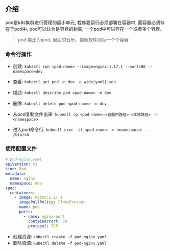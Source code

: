 ## 介绍

pod是k8s集群进行管理的最小单元, 程序要运行必须部署在容器中, 而容器必须存在于pod中, pod可以认为是容器的封装, 一个pod中可以存在一个或者多个容器。

> pod 类比为ipod, 里面的音乐、视频软件则为一个个容器



### 命令行操作

- 创建: `kubectl run <pod-name> --image=nginx:1.17.1 --port=80 --namespace=dev`
- 查看: `kubectl get pod -n dev -o wide|yaml|json`
- 描述: `kubectl describe pod <pod-name> -n dev`
- 删除: `kubectl delete pod <pod-name> -n dev`
- 从pod复制文件出来: `kubectl cp <pod-name>:<容器内路径> <本地路径> -n <namespace>`

- 进入pod命令行: `kubectl exec -it <pod-name> -n <namespace> -- /bin/sh`



### 使用配置文件

```yaml
# pod-nginx.yaml
apiVersion: v1
kind: Pod
metadata:
  name: nginx
  namespace: dev
spec:
  containers:
    - image: nginx:1.17.1
      imagePullPolicy: IfNotPresent
      name: pod
      ports:
        - name: nginx-port
          containerPort: 80
          protocol: TCP
```

- 创建资源: `kubectl create -f pod-nginx.yaml`
- 删除资源: `kubectl delete -f pod-nginx.yaml`

